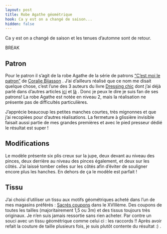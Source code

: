 ```yaml
---
layout: post
title: Robe Agathe géométrique
hook: Ca y est on a changé de saison...
hidden: false
---
```

Ca y est on a changé de saison et les tenues d’automne sont de retour.

BREAK

## Patron

Pour le patron il s’agit de la robe Agathe de la série de patrons [“C’est moi le patron”][1] de [Coralie Bijasson][2] . J’ai d’ailleurs réalisé que ce nom me disait quelque chose, c’est l’une des 3 auteurs du livre [Dressing chic][3] dont j’ai déjà parlé dans d’autres articles [ici][4] et [là][5] . Donc je peux le dire je suis fan de ses patrons! La robe Agathe est notée en niveau 2, mais la réalisation ne présente pas de difficultés particulières.

J’apprécie beaucoup les petites manches courtes, très mignonnes et que j’ai recopiées pour d’autres réalisations. La fermeture à glissière invisible faisait aussi partie de mes grandes premières et avec le pied presseur dédié le résultat est super !

## Modifications

Le modèle présente six plis creux sur la jupe, deux devant au niveau des pinces, deux derrière au niveau des pinces également, et deux sur les côtés. J’ai laissé tomber celles sur les côtés afin d’éviter de souligner encore plus les hanches. En dehors de ça le modèle est parfait !

## Tissu

J’ai choisi d’utiliser un tissu aux motifs géométriques acheté dans l’un de mes magasins préférés : [Sacrés coupons][6] dans le XVIIIème. Des coupons de toutes les tailles (majoritairement 1,5 ou 3m) et des tissus toujours très originaux. Je n’en suis jamais ressortie sans rien acheter. Par contre un souci avec un tissu géométrique comme celui ci : les raccords !! Après avoir refait la couture de taille plusieurs fois, je suis plutôt contente du résultat :) .

[1]: https://coralie-bijasson.com/
[2]: https://coralie-bijasson.com/content/4-a-propos
[3]: http://amzn.to/2yCvDpd
[4]: /robe-kimono/
[5]: /gilet-monceau/
[6]: https://www.sacres-coupons.com/

